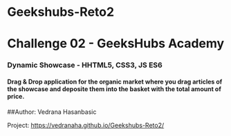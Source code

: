# Geekshubs-Reto2
# Challenge 02 - GeeksHubs Academy

### Dynamic Showcase - HHTML5, CSS3, JS ES6 

#### Drag & Drop application for the organic market where you drag articles of the showcase and deposite them into the basket with the total amount of price.

##Author: Vedrana Hasanbasic

Project: 
https://vedranaha.github.io/Geekshubs-Reto2/
